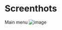 # Screenthots
Main menu
![image](https://user-images.githubusercontent.com/94574845/202859538-50522bb5-6a1b-456f-9b4c-1f67a8a637fd.png)
